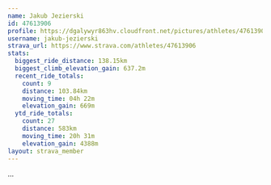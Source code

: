 ```yaml
---
name: Jakub Jezierski
id: 47613906
profile: https://dgalywyr863hv.cloudfront.net/pictures/athletes/47613906/14681924/1/large.jpg
username: jakub-jezierski
strava_url: https://www.strava.com/athletes/47613906
stats:
  biggest_ride_distance: 138.15km
  biggest_climb_elevation_gain: 637.2m
  recent_ride_totals:
    count: 9
    distance: 103.84km
    moving_time: 04h 22m
    elevation_gain: 669m
  ytd_ride_totals:
    count: 27
    distance: 583km
    moving_time: 20h 31m
    elevation_gain: 4388m
layout: strava_member
--- 
```

...
